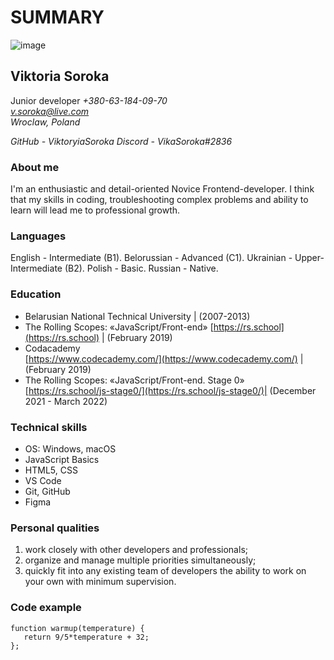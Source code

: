 # **SUMMARY**

![image](/img/js.jpeg "JS")

## Viktoria Soroka

Junior developer
_+380-63-184-09-70_  
*v.soroka@live.com*  
_Wroclaw, Poland_

_GitHub - ViktoryiaSoroka_
_Discord - VikaSoroka#2836_

### **About me**

I'm an enthusiastic and detail-oriented Novice Frontend-developer. I think that my skills in coding, troubleshooting complex problems and ability to learn will lead me to professional growth.

### **Languages**

English - Intermediate (B1).
Belorussian - Advanced (C1).
Ukrainian - Upper-Intermediate (B2).
Polish - Basic.
Russian - Native.

### **Education**

- Belarusian National Technical University | (2007-2013)
- The Rolling Scopes: «JavaScript/Front-end»
  [https://rs.school](https://rs.school) | (February 2019)
- Codacademy  
  [https://www.codecademy.com/](https://www.codecademy.com/) | (February 2019)
- The Rolling Scopes: «JavaScript/Front-end. Stage 0»  
  [https://rs.school/js-stage0/](https://rs.school/js-stage0/)| (December 2021 - March 2022)

### **Technical skills**

- OS: Windows, macOS
- JavaScript Basics
- HTML5, CSS
- VS Code
- Git, GitHub
- Figma

### **Personal qualities**

1. work closely with other developers and professionals;
2. organize and manage multiple priorities simultaneously;
3. quickly fit into any existing team of developers the ability to work on your own with minimum supervision.

### **Code example**

```
function warmup(temperature) {
   return 9/5*temperature + 32;
};
```
